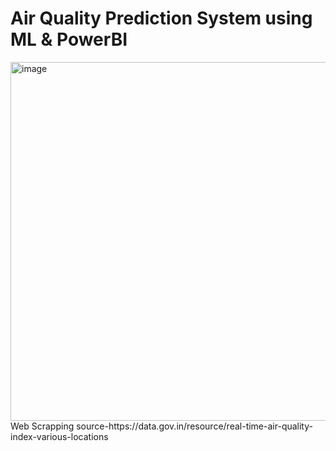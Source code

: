 # Air Quality Prediction System using ML & PowerBI
<img width="574" alt="image" src="https://github.com/ankitanshumanmohapatra/Air-Quality-Prediction-System-using-ML-PowerBI/assets/122162103/157d72a6-6151-4564-a5ea-962413b413ff">
Web Scrapping source-https://data.gov.in/resource/real-time-air-quality-index-various-locations
